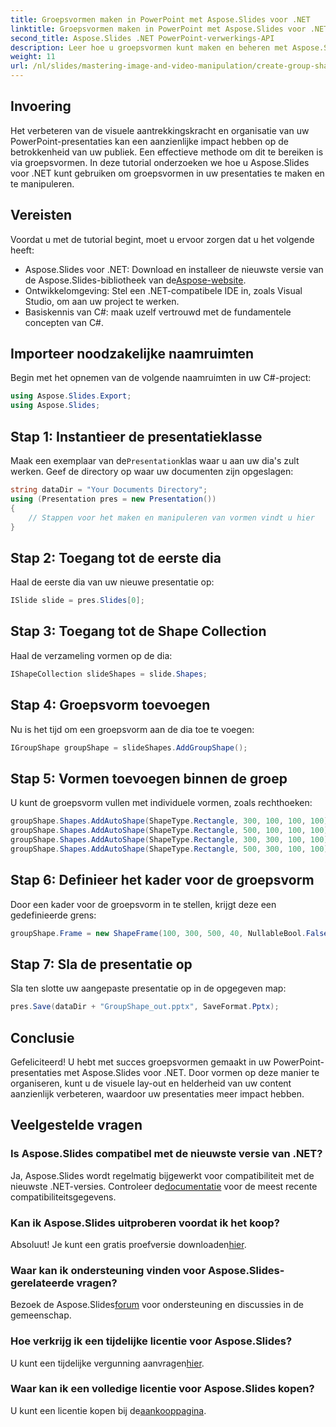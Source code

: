 ```yaml
---
title: Groepsvormen maken in PowerPoint met Aspose.Slides voor .NET
linktitle: Groepsvormen maken in PowerPoint met Aspose.Slides voor .NET
second_title: Aspose.Slides .NET PowerPoint-verwerkings-API
description: Leer hoe u groepsvormen kunt maken en beheren met Aspose.Slides voor .NET. Deze uitgebreide handleiding biedt duidelijke, stapsgewijze instructies.
weight: 11
url: /nl/slides/mastering-image-and-video-manipulation/create-group-shapes/
---
```

## Invoering

Het verbeteren van de visuele aantrekkingskracht en organisatie van uw PowerPoint-presentaties kan een aanzienlijke impact hebben op de betrokkenheid van uw publiek. Een effectieve methode om dit te bereiken is via groepsvormen. In deze tutorial onderzoeken we hoe u Aspose.Slides voor .NET kunt gebruiken om groepsvormen in uw presentaties te maken en te manipuleren.

## Vereisten

Voordat u met de tutorial begint, moet u ervoor zorgen dat u het volgende heeft:

-  Aspose.Slides voor .NET: Download en installeer de nieuwste versie van de Aspose.Slides-bibliotheek van de[Aspose-website](https://releases.aspose.com/slides/net/).
- Ontwikkelomgeving: Stel een .NET-compatibele IDE in, zoals Visual Studio, om aan uw project te werken.
- Basiskennis van C#: maak uzelf vertrouwd met de fundamentele concepten van C#.


## Importeer noodzakelijke naamruimten

Begin met het opnemen van de volgende naamruimten in uw C#-project:

```csharp
using Aspose.Slides.Export;
using Aspose.Slides;
```

## Stap 1: Instantieer de presentatieklasse

 Maak een exemplaar van de`Presentation`klas waar u aan uw dia's zult werken. Geef de directory op waar uw documenten zijn opgeslagen:

```csharp
string dataDir = "Your Documents Directory";
using (Presentation pres = new Presentation())
{
    // Stappen voor het maken en manipuleren van vormen vindt u hier
}
```

## Stap 2: Toegang tot de eerste dia

Haal de eerste dia van uw nieuwe presentatie op:

```csharp
ISlide slide = pres.Slides[0];
```

## Stap 3: Toegang tot de Shape Collection

Haal de verzameling vormen op de dia:

```csharp
IShapeCollection slideShapes = slide.Shapes;
```

## Stap 4: Groepsvorm toevoegen

Nu is het tijd om een groepsvorm aan de dia toe te voegen:

```csharp
IGroupShape groupShape = slideShapes.AddGroupShape();
```

## Stap 5: Vormen toevoegen binnen de groep

U kunt de groepsvorm vullen met individuele vormen, zoals rechthoeken:

```csharp
groupShape.Shapes.AddAutoShape(ShapeType.Rectangle, 300, 100, 100, 100); // Vorm 1
groupShape.Shapes.AddAutoShape(ShapeType.Rectangle, 500, 100, 100, 100); // Vorm 2
groupShape.Shapes.AddAutoShape(ShapeType.Rectangle, 300, 300, 100, 100); // Vorm 3
groupShape.Shapes.AddAutoShape(ShapeType.Rectangle, 500, 300, 100, 100); // Vorm 4
```

## Stap 6: Definieer het kader voor de groepsvorm

Door een kader voor de groepsvorm in te stellen, krijgt deze een gedefinieerde grens:

```csharp
groupShape.Frame = new ShapeFrame(100, 300, 500, 40, NullableBool.False, NullableBool.False, 0);
```

## Stap 7: Sla de presentatie op

Sla ten slotte uw aangepaste presentatie op in de opgegeven map:

```csharp
pres.Save(dataDir + "GroupShape_out.pptx", SaveFormat.Pptx);
```

## Conclusie

Gefeliciteerd! U hebt met succes groepsvormen gemaakt in uw PowerPoint-presentaties met Aspose.Slides voor .NET. Door vormen op deze manier te organiseren, kunt u de visuele lay-out en helderheid van uw content aanzienlijk verbeteren, waardoor uw presentaties meer impact hebben.

## Veelgestelde vragen

### Is Aspose.Slides compatibel met de nieuwste versie van .NET?

 Ja, Aspose.Slides wordt regelmatig bijgewerkt voor compatibiliteit met de nieuwste .NET-versies. Controleer de[documentatie](https://reference.aspose.com/slides/net/) voor de meest recente compatibiliteitsgegevens.

### Kan ik Aspose.Slides uitproberen voordat ik het koop?

 Absoluut! Je kunt een gratis proefversie downloaden[hier](https://releases.aspose.com/).

### Waar kan ik ondersteuning vinden voor Aspose.Slides-gerelateerde vragen?

 Bezoek de Aspose.Slides[forum](https://forum.aspose.com/c/slides/11) voor ondersteuning en discussies in de gemeenschap.

### Hoe verkrijg ik een tijdelijke licentie voor Aspose.Slides?

 U kunt een tijdelijke vergunning aanvragen[hier](https://purchase.aspose.com/temporary-license/).

### Waar kan ik een volledige licentie voor Aspose.Slides kopen?

 U kunt een licentie kopen bij de[aankooppagina](https://purchase.aspose.com/buy).